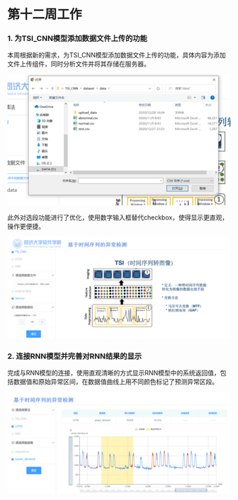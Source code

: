 # 第十二周工作

### 1. 为TSI_CNN模型添加数据文件上传的功能

本周根据新的需求，为TSI_CNN模型添加数据文件上传的功能，具体内容为添加文件上传组件，同时分析文件并将其存储在服务器。

![](img/file_selection.png)

此外对选段功能进行了优化，使用数字输入框替代checkbox，使得显示更直观，操作更便捷。

![](img/section_selection.png)

### 2. 连接RNN模型并完善对RNN结果的显示

完成与RNN模型的连接，使用直观清晰的方式显示RNN模型中的系统返回值，包括数据值和原始异常区间，在数据值曲线上用不同颜色标记了预测异常区段。

![](img/RNN_res.png)
